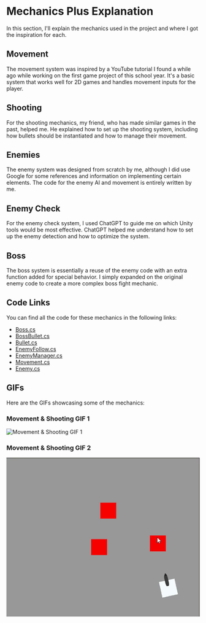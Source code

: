 # Mechanics Plus Explanation

In this section, I'll explain the mechanics used in the project and where I got the inspiration for each.

## Movement
The movement system was inspired by a YouTube tutorial I found a while ago while working on the first game project of this school year. It's a basic system that works well for 2D games and handles movement inputs for the player.

## Shooting
For the shooting mechanics, my friend, who has made similar games in the past, helped me. He explained how to set up the shooting system, including how bullets should be instantiated and how to manage their movement.

## Enemies
The enemy system was designed from scratch by me, although I did use Google for some references and information on implementing certain elements. The code for the enemy AI and movement is entirely written by me.

## Enemy Check
For the enemy check system, I used ChatGPT to guide me on which Unity tools would be most effective. ChatGPT helped me understand how to set up the enemy detection and how to optimize the system.

## Boss
The boss system is essentially a reuse of the enemy code with an extra function added for special behavior. I simply expanded on the original enemy code to create a more complex boss fight mechanic.

## Code Links
You can find all the code for these mechanics in the following links:

- [Boss.cs](https://github.com/zmbfiedk/BO-1.3-/blob/main/Assets/Scripts/Boss.cs)
- [BossBullet.cs](https://github.com/zmbfiedk/BO-1.3-/blob/main/Assets/Scripts/Bossbullet.cs)
- [Bullet.cs](https://github.com/zmbfiedk/BO-1.3-/blob/main/Assets/Scripts/Bullet.cs)
- [EnemyFollow.cs](https://github.com/zmbfiedk/BO-1.3-/blob/main/Assets/Scripts/EnemyFollow.cs)
- [EnemyManager.cs](https://github.com/zmbfiedk/BO-1.3-/blob/main/Assets/Scripts/EnemyManager.cs)
- [Movement.cs](https://github.com/zmbfiedk/BO-1.3-/blob/main/Assets/Scripts/Movement.cs)
- [Enemy.cs](https://github.com/zmbfiedk/BO-1.3-/blob/main/Assets/Scripts/enemy.cs)

## GIFs
Here are the GIFs showcasing some of the mechanics:

### Movement & Shooting GIF 1
![Movement & Shooting GIF 1](Gifs/ezgif-1050bc84d09653.gif)

### Movement & Shooting GIF 2
![Movement & Shooting GIF 2](Assets/Gifs/ezgif-10b8570b8c750a.gif)
